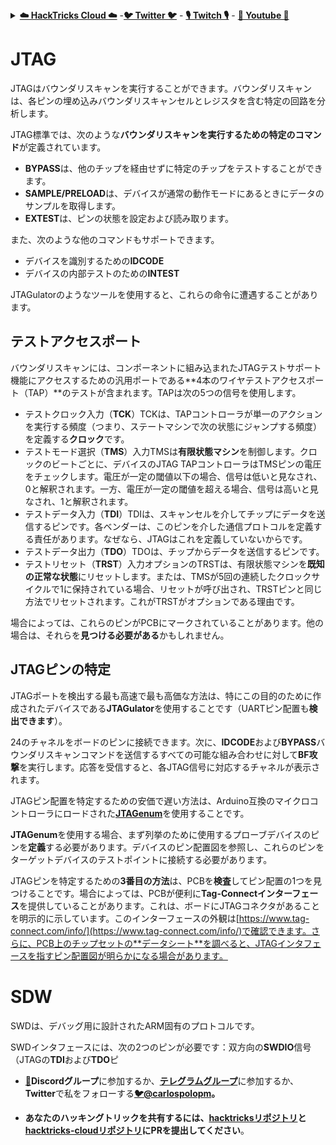 <details>

<summary><a href="https://cloud.hacktricks.xyz/pentesting-cloud/pentesting-cloud-methodology"><strong>☁️ HackTricks Cloud ☁️</strong></a> -<a href="https://twitter.com/hacktricks_live"><strong>🐦 Twitter 🐦</strong></a> - <a href="https://www.twitch.tv/hacktricks_live/schedule"><strong>🎙️ Twitch 🎙️</strong></a> - <a href="https://www.youtube.com/@hacktricks_LIVE"><strong>🎥 Youtube 🎥</strong></a></summary>

- **サイバーセキュリティ会社**で働いていますか？ **HackTricksで会社を宣伝**したいですか？または、**最新バージョンのPEASSにアクセスしたり、HackTricksをPDFでダウンロード**したいですか？[**SUBSCRIPTION PLANS**](https://github.com/sponsors/carlospolop)をチェックしてください！

- 独占的な[**NFT**](https://opensea.io/collection/the-peass-family)のコレクションである[**The PEASS Family**](https://opensea.io/collection/the-peass-family)を発見してください。

- [**公式のPEASS＆HackTricksのグッズ**](https://peass.creator-spring.com)を手に入れましょう。

- **[💬](https://emojipedia.org/speech-balloon/) Discordグループ**に参加するか、[**telegramグループ**](https://t.me/peass)に参加するか、**Twitter**で**フォロー**する[**🐦**](https://github.com/carlospolop/hacktricks/tree/7af18b62b3bdc423e11444677a6a73d4043511e9/\[https:/emojipedia.org/bird/README.md)[**@carlospolopm**](https://twitter.com/hacktricks_live)**。**

- **ハッキングのトリックを共有するには、[hacktricksリポジトリ](https://github.com/carlospolop/hacktricks)と[hacktricks-cloudリポジトリ](https://github.com/carlospolop/hacktricks-cloud)にPRを提出してください**。

</details>


#

# JTAG

JTAGはバウンダリスキャンを実行することができます。バウンダリスキャンは、各ピンの埋め込みバウンダリスキャンセルとレジスタを含む特定の回路を分析します。

JTAG標準では、次のような**バウンダリスキャンを実行するための特定のコマンド**が定義されています。

* **BYPASS**は、他のチップを経由せずに特定のチップをテストすることができます。
* **SAMPLE/PRELOAD**は、デバイスが通常の動作モードにあるときにデータのサンプルを取得します。
* **EXTEST**は、ピンの状態を設定および読み取ります。

また、次のような他のコマンドもサポートできます。

* デバイスを識別するための**IDCODE**
* デバイスの内部テストのための**INTEST**

JTAGulatorのようなツールを使用すると、これらの命令に遭遇することがあります。

## テストアクセスポート

バウンダリスキャンには、コンポーネントに組み込まれたJTAGテストサポート機能にアクセスするための汎用ポートである**4本のワイヤテストアクセスポート（TAP）**のテストが含まれます。TAPは次の5つの信号を使用します。

* テストクロック入力（**TCK**）TCKは、TAPコントローラが単一のアクションを実行する頻度（つまり、ステートマシンで次の状態にジャンプする頻度）を定義する**クロック**です。
* テストモード選択（**TMS**）入力TMSは**有限状態マシン**を制御します。クロックのビートごとに、デバイスのJTAG TAPコントローラはTMSピンの電圧をチェックします。電圧が一定の閾値以下の場合、信号は低いと見なされ、0と解釈されます。一方、電圧が一定の閾値を超える場合、信号は高いと見なされ、1と解釈されます。
* テストデータ入力（**TDI**）TDIは、スキャンセルを介してチップにデータを送信するピンです。各ベンダーは、このピンを介した通信プロトコルを定義する責任があります。なぜなら、JTAGはこれを定義していないからです。
* テストデータ出力（**TDO**）TDOは、チップからデータを送信するピンです。
* テストリセット（**TRST**）入力オプションのTRSTは、有限状態マシンを**既知の正常な状態**にリセットします。または、TMSが5回の連続したクロックサイクルで1に保持されている場合、リセットが呼び出され、TRSTピンと同じ方法でリセットされます。これがTRSTがオプションである理由です。

場合によっては、これらのピンがPCBにマークされていることがあります。他の場合は、それらを**見つける必要がある**かもしれません。

## JTAGピンの特定

JTAGポートを検出する最も高速で最も高価な方法は、特にこの目的のために作成されたデバイスである**JTAGulator**を使用することです（UARTピン配置も**検出できます**）。

24のチャネルをボードのピンに接続できます。次に、**IDCODE**および**BYPASS**バウンダリスキャンコマンドを送信するすべての可能な組み合わせに対して**BF攻撃**を実行します。応答を受信すると、各JTAG信号に対応するチャネルが表示されます。

JTAGピン配置を特定するための安価で遅い方法は、Arduino互換のマイクロコントローラにロードされた[**JTAGenum**](https://github.com/cyphunk/JTAGenum/)を使用することです。

**JTAGenum**を使用する場合、まず列挙のために使用するプローブデバイスのピンを**定義**する必要があります。デバイスのピン配置図を参照し、これらのピンをターゲットデバイスのテストポイントに接続する必要があります。

JTAGピンを特定するための**3番目の方法**は、PCBを**検査**してピン配置の1つを見つけることです。場合によっては、PCBが便利に**Tag-Connectインターフェース**を提供していることがあります。これは、ボードにJTAGコネクタがあることを明示的に示しています。このインターフェースの外観は[https://www.tag-connect.com/info/](https://www.tag-connect.com/info/)で確認できます。さらに、PCB上のチップセットの**データシート**を調べると、JTAGインタフェースを指すピン配置図が明らかになる場合があります。

# SDW

SWDは、デバッグ用に設計されたARM固有のプロトコルです。

SWDインタフェースには、次の2つのピンが必要です：双方向の**SWDIO**信号（JTAGの**TDI**および**TDO**ピ
- **[💬](https://emojipedia.org/speech-balloon/)Discordグループ**に参加するか、[**テレグラムグループ**](https://t.me/peass)に参加するか、**Twitter**で私をフォローする[**🐦**](https://github.com/carlospolop/hacktricks/tree/7af18b62b3bdc423e11444677a6a73d4043511e9/\[https:/emojipedia.org/bird/README.md)[**@carlospolopm**](https://twitter.com/hacktricks_live)**。**

- **あなたのハッキングトリックを共有するには、[hacktricksリポジトリ](https://github.com/carlospolop/hacktricks)と[hacktricks-cloudリポジトリ](https://github.com/carlospolop/hacktricks-cloud)にPRを提出してください**。

</details>
